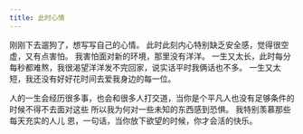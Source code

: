 ```yaml
---
title: 此时心情
---
```

刚刚下去遛狗了，想写写自己的心情。
此时此刻内心特别缺乏安全感，觉得很空虚，又有点害怕。
我害怕面对新的环境，那里没有洋洋。
一生又太长，此时每分每秒都难熬，我很渴望洋洋发不完回家，说实话平时我俩话也不多。
一生又太短，我还没有好好花时间去爱我身边的每一位。

人的一生会经历很多事，也会和很多人打交道，当你是个平凡人也没有足够条件的时候不得不去面对这些
所以我为何对一些未知的东西感到恐惧。
我特别羡慕那些每天充实的人儿
恩，一句话，当你放下欲望的时候，你才会活的快乐。

